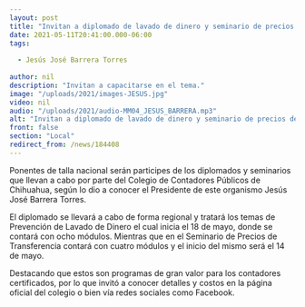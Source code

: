 ```yaml
---
layout: post
title: "Invitan a diplomado de lavado de dinero y seminario de precios de transferencia"
date: 2021-05-11T20:41:00.000-06:00
tags:
  
  - Jesús José Barrera Torres
  
author: nil
description: "Invitan a capacitarse en el tema."
image: "/uploads/2021/images-JESUS.jpg"
video: nil
audio: "/uploads/2021/audio-MM04_JESUS_BARRERA.mp3"
alt: "Invitan a diplomado de lavado de dinero y seminario de precios de transferencia"
front: false
section: "Local"
redirect_from: /news/184408
---
```


Ponentes de talla nacional serán participes de los diplomados y seminarios que llevan a cabo por parte del Colegio de Contadores Públicos de Chihuahua, según lo dio a conocer el Presidente de este organismo Jesús José Barrera Torres. 

El diplomado se llevará a cabo de forma regional y tratará los temas de Prevención de Lavado de Dinero el cual inicia el 18 de mayo, donde se contará con ocho módulos. Mientras que en el Seminario de Precios de Transferencia contará con cuatro módulos y el inicio del mismo será el 14 de mayo.

Destacando que estos son programas de gran valor para los contadores certificados, por lo que invitó a conocer detalles y costos en la página oficial del colegio o bien vía redes sociales como Facebook.
